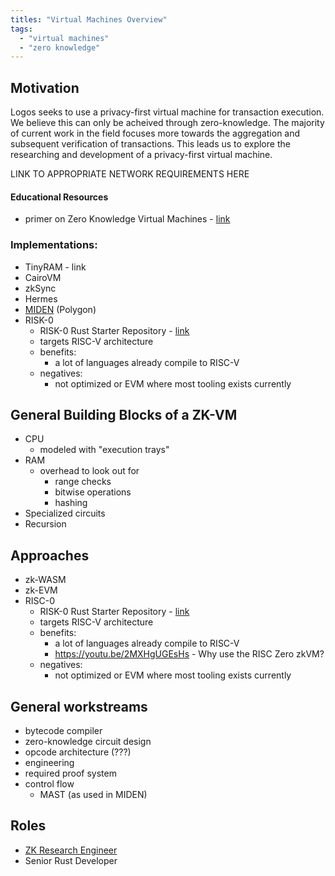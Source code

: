 ```yaml
---
titles: "Virtual Machines Overview"
tags:
  - "virtual machines"
  - "zero knowledge"
---
```


## Motivation
Logos seeks to use a privacy-first virtual machine for transaction execution. We believe this can only be acheived through zero-knowledge. The majority of current work in the field focuses more towards the aggregation and subsequent verification of transactions. This leads us to explore the researching and development of a privacy-first virtual machine. 

LINK TO APPROPRIATE NETWORK REQUIREMENTS HERE

#### Educational Resources
- primer on Zero Knowledge Virtual Machines - [link](https://youtu.be/GRFPGJW0hic)

### Implementations:
- TinyRAM - link
- CairoVM
- zkSync
- Hermes
- [MIDEN](https://polygon.technology/solutions/polygon-miden/) (Polygon)
- RISK-0
	- RISK-0 Rust Starter Repository - [link](https://github.com/risc0/risc0-rust-starter)
	- targets RISC-V architecture
	- benefits:
		- a lot of languages already compile to RISC-V
	- negatives:
		- not optimized or EVM where most tooling exists currently

## General Building Blocks of a ZK-VM
- CPU
	- modeled with "execution trays"
- RAM
	- overhead to look out for
		- range checks
		- bitwise operations
		- hashing
- Specialized circuits
- Recursion

## Approaches
- zk-WASM
- zk-EVM
- RISC-0
	- RISK-0 Rust Starter Repository - [link](https://github.com/risc0/risc0-rust-starter)
	- targets RISC-V architecture
	- benefits:
		- a lot of languages already compile to RISC-V
		- https://youtu.be/2MXHgUGEsHs - Why use the RISC Zero zkVM?
	- negatives:
		- not optimized or EVM where most tooling exists currently

## General workstreams
- bytecode compiler
- zero-knowledge circuit design
- opcode architecture (???)
- engineering
- required proof system
- control flow
	- MAST (as used in MIDEN)

## Roles
- [ZK Research Engineer](roles/zero-knowledge-research-engineer.md)
- Senior Rust Developer
